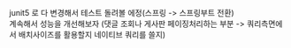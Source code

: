 junit5 로 다 변경해서 테스트 돌려볼 에정(스프링 -> 스프링부트 전환)   
계속해서 성능을 개선해보자 (댓글 조회나 게사판 페이징처리하는 부분 -> 쿼리측면에서 배치사이즈를 활용할지 네이티브 쿼리를 쓸지)   
